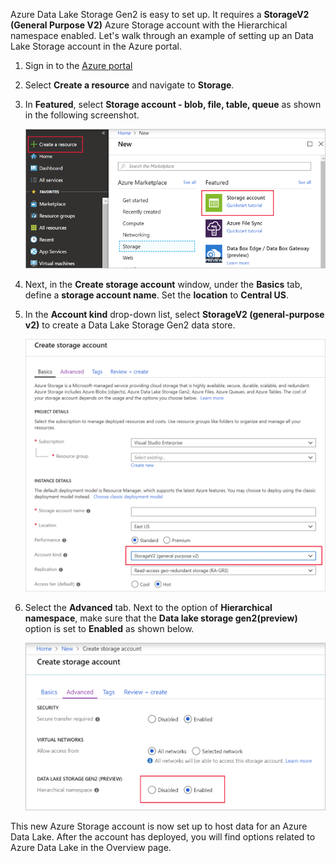 Azure Data Lake Storage Gen2 is easy to set up. It requires a **StorageV2 (General Purpose V2)** Azure Storage account with the Hierarchical namespace enabled. Let's walk through an example of setting up an Data Lake Storage account in the Azure portal.

1. Sign in to the [Azure portal](https://portal.azure.com?azure-portal=true)
1. Select **Create a resource** and navigate to **Storage**.
1. In **Featured**, select **Storage account - blob, file, table, queue** as shown in the following screenshot.

    ![Screenshot of the Azure portal showing the Create a resource, Storage account in highlights.](../media/3-azure-portal.png)

1. Next, in the **Create storage account** window, under the **Basics** tab, define a **storage account name**. Set the **location** to **Central US**.

1. In the **Account kind** drop-down list, select **StorageV2 (general-purpose v2)** to create a Data Lake Storage Gen2 data store.

    ![Screenshot of Basics Settings for Creating Storage Account.](../media/3-create-storage-account-basics.png)

1. Select the **Advanced** tab. Next to the option of **Hierarchical namespace**, make sure that the **Data lake storage gen2(preview)** option is set to **Enabled** as shown below.

    ![Screenshot of Advanced Settings for Creating Storage Account.](../media/3-create-storage-account-advanced.png)

This new Azure Storage account is now set up to host data for an Azure Data Lake. After the account has deployed, you will find options related to Azure Data Lake in the Overview page.